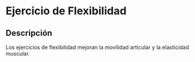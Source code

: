 # Ejercicio de Flexibilidad

## Descripción
Los ejercicios de flexibilidad mejoran la movilidad articular y la elasticidad muscular.